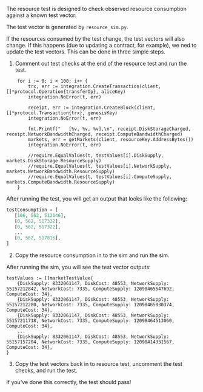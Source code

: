 The resource test is designed to check observed resource consumption against a known test vector.

The test vector is generated by `resource_sim.py`.

If the resources consumed by the test change, the test vectors will also change. If this happens (due to updating a contract, for example), we ned to update the test vectors. This can be done in three simple steps.

1. Comment out test checks at the end of the resource test and run the test.

``` golang
	for i := 0; i < 100; i++ {
		trx, err := integration.CreateTransaction(client, []*protocol.Operation{transferOp}, aliceKey)
		integration.NoError(t, err)

		receipt, err := integration.CreateBlock(client, []*protocol.Transaction{trx}, genesisKey)
		integration.NoError(t, err)

		fmt.Printf("   [%v, %v, %v],\n", receipt.DiskStorageCharged, receipt.NetworkBandwidthCharged, receipt.ComputeBandwidthCharged)
		markets, err = getMarkets(client, resourceKey.AddressBytes())
		integration.NoError(t, err)

		//require.EqualValues(t, testValues[i].DiskSupply, markets.DiskStorage.ResourceSupply)
		//require.EqualValues(t, testValues[i].NetworkSupply, markets.NetworkBandwidth.ResourceSupply)
		//require.EqualValues(t, testValues[i].ComputeSupply, markets.ComputeBandwidth.ResourceSupply)
	}
```

After running the test, you will get an output that looks like the following:

``` python
testConsumption = [
   [106, 562, 512146],
   [0, 562, 517322],
   [0, 562, 517322],
   ...
   [0, 562, 517816],
]
```

2. Copy the resource consumption in to the sim and run the sim.

After running the sim, you will see the test vector outputs:

``` golang
testValues := []marketTestValue{
    {DiskSupply: 8332061147, DiskCost: 48553, NetworkSupply: 55157212842, NetworkCost: 7335, ComputeSupply: 12098465547692, ComputeCost: 34},
    {DiskSupply: 8332061147, DiskCost: 48553, NetworkSupply: 55157212280, NetworkCost: 7335, ComputeSupply: 12098465030374, ComputeCost: 34},
    {DiskSupply: 8332061147, DiskCost: 48553, NetworkSupply: 55157211718, NetworkCost: 7335, ComputeSupply: 12098464513060, ComputeCost: 34},
    ...
    {DiskSupply: 8332061147, DiskCost: 48553, NetworkSupply: 55157157204, NetworkCost: 7335, ComputeSupply: 12098414331567, ComputeCost: 34},
}
```

3. Copy the test vectors back in to resource test, uncomment the test checks, and run the test.

If you've done this correctly, the test should pass!